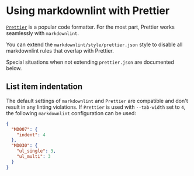 # Using markdownlint with Prettier

[`Prettier`](https://prettier.io) is a popular code formatter.
For the most part, Prettier works seamlessly with `markdownlint`.

You can extend the `markdownlint/style/prettier.json` style to disable all
markdownlint rules that overlap with Prettier.

Special situations when not extending `prettier.json` are documented below.

## List item indentation

The default settings of `markdownlint` and `Prettier` are compatible and don't
result in any linting violations. If `Prettier` is used with `--tab-width` set
to `4`, the following `markdownlint` configuration can be used:

```json
{
  "MD007": {
    "indent": 4
  },
  "MD030": {
    "ul_single": 3,
    "ul_multi": 3
  }
}
```
